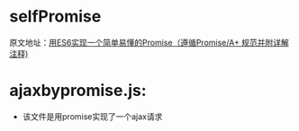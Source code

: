 # selfPromise
原文地址：[用ES6实现一个简单易懂的Promise（遵循Promise/A+ 规范并附详解注释)](https://www.jianshu.com/p/c77cfde7ebe1)
# ajaxbypromise.js:
- 该文件是用promise实现了一个ajax请求
